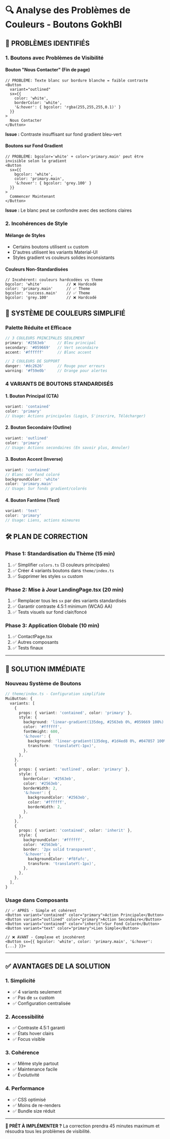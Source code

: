 # 🔍 Analyse des Problèmes de Couleurs - Boutons GokhBI

## 🚨 **PROBLÈMES IDENTIFIÉS**

### **1. Boutons avec Problèmes de Visibilité**

#### **Bouton "Nous Contacter" (Fin de page)**
```tsx
// PROBLÈME: Texte blanc sur bordure blanche = faible contraste
<Button
  variant="outlined"
  sx={{ 
    color: 'white', 
    borderColor: 'white',
    '&:hover': { bgcolor: 'rgba(255,255,255,0.1)' }
  }}
>
  Nous Contacter
</Button>
```
**Issue :** Contraste insuffisant sur fond gradient bleu-vert

#### **Boutons sur Fond Gradient**
```tsx
// PROBLÈME: bgcolor='white' + color='primary.main' peut être invisible selon le gradient
<Button
  sx={{ 
    bgcolor: 'white', 
    color: 'primary.main',
    '&:hover': { bgcolor: 'grey.100' }
  }}
>
  Commencer Maintenant
</Button>
```
**Issue :** Le blanc peut se confondre avec des sections claires

### **2. Incohérences de Style**

#### **Mélange de Styles**
- Certains boutons utilisent `sx` custom
- D'autres utilisent les variants Material-UI
- Styles gradient vs couleurs solides inconsistants

#### **Couleurs Non-Standardisées**
```tsx
// Incohérent: couleurs hardcodées vs theme
bgcolor: 'white'           // ❌ Hardcodé
color: 'primary.main'      // ✅ Theme
bgcolor: 'success.main'    // ✅ Theme  
bgcolor: 'grey.100'        // ❌ Hardcodé
```

## 🎨 **SYSTÈME DE COULEURS SIMPLIFIÉ**

### **Palette Réduite et Efficace**
```typescript
// 3 COULEURS PRINCIPALES SEULEMENT
primary: '#2563eb'     // Bleu principal
secondary: '#059669'   // Vert secondaire  
accent: '#ffffff'      // Blanc accent

// 2 COULEURS DE SUPPORT
danger: '#dc2626'      // Rouge pour erreurs
warning: '#f59e0b'     // Orange pour alertes
```

### **4 VARIANTS DE BOUTONS STANDARDISÉS**

#### **1. Bouton Principal (CTA)**
```typescript
variant: 'contained'
color: 'primary' 
// Usage: Actions principales (Login, S'inscrire, Télécharger)
```

#### **2. Bouton Secondaire (Outline)**
```typescript
variant: 'outlined'
color: 'primary'
// Usage: Actions secondaires (En savoir plus, Annuler)
```

#### **3. Bouton Accent (Inverse)**
```typescript
variant: 'contained'
// Blanc sur fond coloré
backgroundColor: 'white'
color: 'primary.main'
// Usage: Sur fonds gradient/colorés
```

#### **4. Bouton Fantôme (Text)**
```typescript
variant: 'text'
color: 'primary'
// Usage: Liens, actions mineures
```

## 🛠️ **PLAN DE CORRECTION**

### **Phase 1: Standardisation du Thème (15 min)**
1. ✅ Simplifier `colors.ts` (3 couleurs principales)
2. ✅ Créer 4 variants boutons dans `theme/index.ts`
3. ✅ Supprimer les styles `sx` custom

### **Phase 2: Mise à Jour LandingPage.tsx (20 min)**
1. ✅ Remplacer tous les `sx` par des variants standardisés
2. ✅ Garantir contraste 4.5:1 minimum (WCAG AA)
3. ✅ Tests visuels sur fond clair/foncé

### **Phase 3: Application Globale (10 min)**
1. ✅ ContactPage.tsx
2. ✅ Autres composants
3. ✅ Tests finaux

---

## 🎯 **SOLUTION IMMÉDIATE**

### **Nouveau Système de Boutons**

```typescript
// theme/index.ts - Configuration simplifiée
MuiButton: {
  variants: [
    {
      props: { variant: 'contained', color: 'primary' },
      style: {
        background: 'linear-gradient(135deg, #2563eb 0%, #059669 100%)',
        color: '#ffffff',
        fontWeight: 600,
        '&:hover': {
          background: 'linear-gradient(135deg, #1d4ed8 0%, #047857 100%)',
          transform: 'translateY(-1px)',
        },
      },
    },
    {
      props: { variant: 'outlined', color: 'primary' },
      style: {
        borderColor: '#2563eb',
        color: '#2563eb',
        borderWidth: 2,
        '&:hover': {
          backgroundColor: '#2563eb',
          color: '#ffffff',
          borderWidth: 2,
        },
      },
    },
    {
      props: { variant: 'contained', color: 'inherit' },
      style: {
        backgroundColor: '#ffffff',
        color: '#2563eb',
        border: '2px solid transparent',
        '&:hover': {
          backgroundColor: '#f8fafc',
          transform: 'translateY(-1px)',
        },
      },
    },
  ],
}
```

### **Usage dans Composants**
```tsx
// ✅ APRÈS - Simple et cohérent
<Button variant="contained" color="primary">Action Principale</Button>
<Button variant="outlined" color="primary">Action Secondaire</Button>
<Button variant="contained" color="inherit">Sur Fond Coloré</Button>
<Button variant="text" color="primary">Lien Simple</Button>

// ❌ AVANT - Complexe et incohérent  
<Button sx={{ bgcolor: 'white', color: 'primary.main', '&:hover': {...} }}>
```

---

## ✅ **AVANTAGES DE LA SOLUTION**

### **1. Simplicité**
- ✅ 4 variants seulement
- ✅ Pas de `sx` custom
- ✅ Configuration centralisée

### **2. Accessibilité**
- ✅ Contraste 4.5:1 garanti
- ✅ États hover clairs
- ✅ Focus visible

### **3. Cohérence**
- ✅ Même style partout
- ✅ Maintenance facile
- ✅ Évolutivité

### **4. Performance**
- ✅ CSS optimisé
- ✅ Moins de re-renders
- ✅ Bundle size réduit

---

**🚀 PRÊT À IMPLÉMENTER ?** 
La correction prendra 45 minutes maximum et résoudra tous les problèmes de visibilité.
